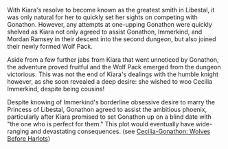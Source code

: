 <!-- title: A One-Sided Rivalry, a Two-Sided Contract -->

With Kiara's resolve to become known as the greatest smith in Libestal, it was only natural for her to quickly set her sights on competing with Gonathon. However, any attempts at one-upping Gonathon were quickly shelved as Kiara not only agreed to assist Gonathon, Immerkind, and Mordan Ramsey in their descent into the second dungeon, but also joined their newly formed Wolf Pack. 

Aside from a few further jabs from Kiara that went unnoticed by Gonathon, the adventure proved fruitful and the Wolf Pack emerged from the dungeon victorious. This was not the end of Kiara's dealings with the humble knight however, as she soon revealed a deep desire: she wished to woo Cecilia Immerkind, despite being cousins! 

Despite knowing of Immerkind's borderline obsessive desire to marry the Princess of Libestal, Gonathon agreed to assist the ambitious phoenix, particularly after Kiara promised to set Gonathon up on a blind date with "the one who is perfect for them." This plot would eventually have wide-ranging and devastating consequences. (see [Cecilia-Gonathon: Wolves Before Harlots](#edge:cecilia-gigi))